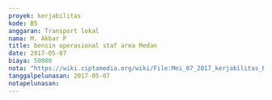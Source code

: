 ```yaml
---
proyek: kerjabilitas
kode: B5
anggaran: Transport lokal
nama: M. Akbar P
title: bensin operasional staf area Medan
date: 2017-05-07
biaya: 50000
nota: "https://wiki.ciptamedia.org/wiki/File:Mei_07_2017_kerjabilitas_B5_bensin_akbar.jpg"
tanggalpelunasan: 2017-05-07
notapelunasan:
---
```


